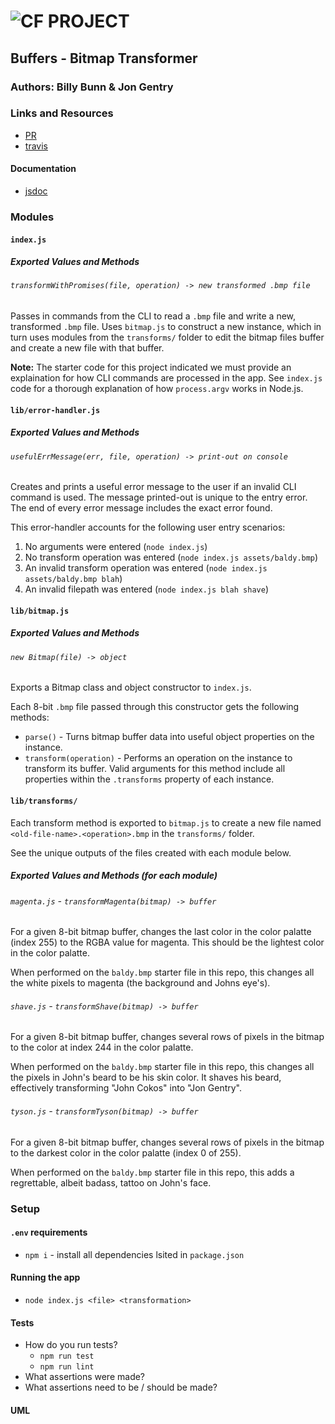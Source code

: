 ![CF](http://i.imgur.com/7v5ASc8.png) PROJECT
=================================================

<!-- LINKS -->
<!-- Replace the link for each in brackets below -->
<!-- PR (working into submission) -->
[1]: https://github.com/401-advanced-javascript-billybunn/bitmap-transformer/pull/1
<!-- travis build -->
[2]: https://travis-ci.com/401-advanced-javascript-billybunn/bitmap-transformer/builds/105555337
<!-- back-end -->
[3]: http://xyz.com
<!-- front-end -->
[4]: http://xyz.com
<!-- swagger -->
[5]: http://xyz.com
<!-- jsdoc-->
[6]: heroku-link/docs 

## Buffers - Bitmap Transformer 

### Authors: Billy Bunn & Jon Gentry

### Links and Resources
* [PR][1]
* [travis][2]
<!-- (when applicable) -->
<!-- * [back-end][3] -->
<!-- (when applicable) -->
<!-- * [front-end][4] -->

#### Documentation
<!-- API assignments only -->
<!-- * [swagger][5] -->
<!-- (All assignments) -->
* [jsdoc][6]

### Modules

#### `index.js`
##### Exported Values and Methods

###### `transformWithPromises(file, operation) -> new transformed .bmp file`
Passes in commands from the CLI to read a `.bmp` file and write a new, transformed `.bmp` file. Uses `bitmap.js` to construct a new instance, which in turn uses modules from the `transforms/` folder to edit the bitmap files buffer and create a new file with that buffer.

**Note:** The starter code for this project indicated we must provide an explaination for how CLI commands are processed in the app. See `index.js` code for a thorough explanation of how `process.argv` works in Node.js.


#### `lib/error-handler.js`
##### Exported Values and Methods

###### `usefulErrMessage(err, file, operation) -> print-out on console`
Creates and prints a useful error message to the user if an invalid CLI command is used. The message printed-out is unique to the entry error. The end of every error message includes the exact error found.

This error-handler accounts for the following user entry scenarios:
1. No arguments were entered (`node index.js`)
2. No transform operation was entered (`node index.js assets/baldy.bmp`)
3. An invalid transform operation was entered (`node index.js assets/baldy.bmp blah`)
4. An invalid filepath was entered (`node index.js blah shave`)

#### `lib/bitmap.js`
##### Exported Values and Methods

###### `new Bitmap(file) -> object`
Exports a Bitmap class and object constructor to `index.js`. 

Each 8-bit `.bmp` file passed through this constructor gets the following methods:

* `parse()` - Turns bitmap buffer data into useful object properties on the instance.
* `transform(operation)` - Performs an operation on the instance to transform its buffer. Valid arguments for this method include all properties within the `.transforms` property of each instance.

#### `lib/transforms/`
Each transform method is exported to `bitmap.js` to create a new file named `<old-file-name>.<operation>.bmp` in the `transforms/` folder. 

See the unique outputs of the files created with each module below.

##### Exported Values and Methods (for each module)

###### `magenta.js` - `transformMagenta(bitmap) -> buffer`
For a given 8-bit bitmap buffer, changes the last color in the color palatte (index 255) to the RGBA value for magenta. This should be the lightest color in the color palatte. 

When performed on the `baldy.bmp` starter file in this repo, this changes all the white pixels to magenta (the background and Johns eye's).

###### `shave.js` - `transformShave(bitmap) -> buffer`
For a given 8-bit bitmap buffer, changes several rows of pixels in the bitmap to the color at index 244 in the color palatte. 

When performed on the `baldy.bmp` starter file in this repo, this changes all the pixels in John's beard to be his skin color. It shaves his beard, effectively transforming "John Cokos" into "Jon Gentry".

###### `tyson.js` - `transformTyson(bitmap) -> buffer`
For a given 8-bit bitmap buffer, changes several rows of pixels in the bitmap to the darkest color in the color palatte (index 0 of 255). 

When performed on the `baldy.bmp` starter file in this repo, this adds a regrettable, albeit badass, tattoo on John's face.

### Setup
#### `.env` requirements
* `npm i` - install all dependencies lsited in `package.json`


#### Running the app
* `node index.js <file> <transformation>`
  
#### Tests
* How do you run tests?
  * `npm run test`
  * `npm run lint`
* What assertions were made?
* What assertions need to be / should be made?

#### UML
<!-- Link to an image of the UML for your application and response to events -->
